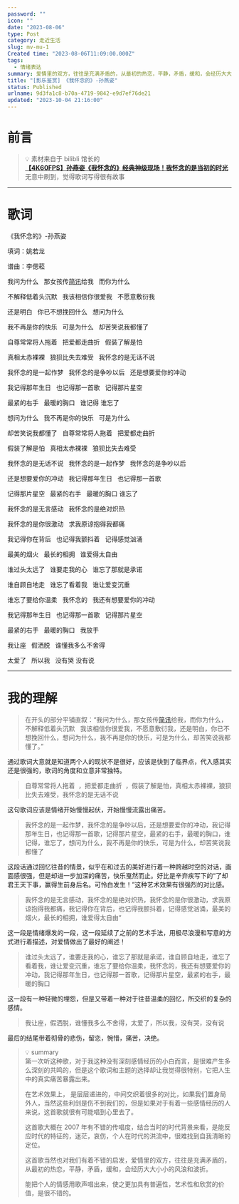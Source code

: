 ```yaml
---
password: ""
icon: ""
date: "2023-08-06"
type: Post
category: 走近生活
slug: mv-mu-1
Created time: "2023-08-06T11:09:00.000Z"
tags:
  - 情绪表达
summary: 爱情里的双方，往往是充满矛盾的，从最初的热恋，平静，矛盾，缓和，会经历大大小小的风浪和波折。
title: "[影乐鉴赏] 《我怀念的》-孙燕姿"
status: Published
urlname: 9d3fa1c8-b70a-4719-9842-e9d7ef76de21
updated: "2023-10-04 21:16:00"
---
```


# 前言

> 💡 素材来自于 bilibli 馆长的  
> [**【4K60FPS】孙燕姿《我怀念的》经典神级现场！我怀念的是当初的时光**](https://www.bilibili.com/video/BV1Bp4y1V79u/?spm_id_from=333.1007.tianma.2-1-4.click&vd_source=237e295a40d7aaea043ead8c0d2c78ab)  
> 无意中刷到，觉得歌词写得很有故事

---

# 歌词

《我怀念的》-孙燕姿

填词：姚若龙

谱曲：李偲菘

我问为什么   那女孩传[简讯](https://zhidao.baidu.com/search?word=%E7%AE%80%E8%AE%AF&fr=iknow_pc_qb_highlight)给我   而你为什么

不解释低着头沉默   我该相信你很爱我   不愿意敷衍我

还是明白   你已不想挽回什么   想问为什么

我不再是你的快乐   可是为什么   却苦笑说我都懂了

自尊常常将人拖着   把爱都走曲折   假装了解是怕

真相太赤裸裸   狼狈比失去难受   我怀念的是无话不说

我怀念的是一起作梦   我怀念的是争吵以后   还是想要爱你的冲动

我记得那年生日   也记得那一首歌   记得那片星空

最紧的右手   最暖的胸口   谁记得 谁忘了

想问为什么   我不再是你的快乐   可是为什么

却苦笑说我都懂了   自尊常常将人拖着   把爱都走曲折

假装了解是怕   真相太赤裸裸   狼狈比失去难受

我怀念的是无话不说   我怀念的是一起作梦   我怀念的是争吵以后

还是想要爱你的冲动   我记得那年生日   也记得那一首歌

记得那片星空   最紧的右手   最暖的胸口 谁忘了

我怀念的是无言感动   我怀念的是绝对炽热

我怀念的是你很激动   求我原谅抱得我都痛

我记得你在背后   也记得我颤抖着   记得感觉汹涌

最美的烟火   最长的相拥   谁爱得太自由

谁过头太远了   谁要走我的心   谁忘了那就是承诺

谁自顾自地走   谁忘了看着我   谁让爱变沉重

谁忘了要给你温柔   我怀念的   我还有想要爱你的冲动

我记得那年生日   也记得那一首歌   记得那片星空

最紧的右手   最暖的胸口   我放手

我让座   假洒脱   谁懂我多么不舍得

太爱了   所以我   没有哭 没有说

---

# 我的理解

> 在开头的部分平铺直叙：“我问为什么，那女孩传[简讯](https://zhidao.baidu.com/search?word=%E7%AE%80%E8%AE%AF&fr=iknow_pc_qb_highlight)给我，而你为什么，不解释低着头沉默   我该相信你很爱我，不愿意敷衍我，还是明白，你已不想挽回什么，想问为什么，我不再是你的快乐，可是为什么，却苦笑说我都懂了。”

通过歌词大意就是知道两个人的现状不是很好，应该是快到了临界点，代入感其实还是很强的，歌词的角度和立意非常独特。

> 自尊常常将人拖着  ，把爱都走曲折  ，假装了解是怕，真相太赤裸裸，狼狈比失去难受，我怀念的是无话不说

这句歌词应该是情绪开始慢慢起伏，开始慢慢流露出痛苦。

> 我怀念的是一起作梦，我怀念的是争吵以后，还是想要爱你的冲动，我记得那年生日，也记得那一首歌，记得那片星空，最紧的右手，最暖的胸口，谁记得，谁忘了，想问为什么，我不再是你的快乐，可是为什么，却苦笑说我都懂了

这段话通过回忆往昔的情景，似乎在和过去的美好进行着一种跨越时空的对话，画面感很强，但是却进一步加深的痛苦，快乐戛然而止。好比是辛弃疾写下的“了却君王天下事，赢得生前身后名。可怜白发生！”这种艺术效果有很强烈的对比感。

> 我怀念的是无言感动，我怀念的是绝对炽热，我怀念的是你很激动，求我原谅抱得我都痛，我记得你在背后，也记得我颤抖着，记得感觉汹涌，最美的烟火，最长的相拥，谁爱得太自由“

这一段是情绪爆发的一段，这一段延续了之前的艺术手法，用极尽浪漫和写意的方式进行着描述，对爱情做出了最好的阐述！

> 谁过头太远了，谁要走我的心，谁忘了那就是承诺，谁自顾自地走，谁忘了看着我，谁让爱变沉重，谁忘了要给你温柔，我怀念的，我还有想要爱你的冲动，我记得那年生日，也记得那一首歌，记得那片星空，最紧的右手，最暖的胸口

这一段有一种轻微的埋怨，但是又带着一种对于往昔温柔的回忆，所交织的复杂的感情。

> 我让座，假洒脱，谁懂我多么不舍得，太爱了，所以我，没有哭，没有说

最后的结尾带着彻骨的悲伤，留恋，惋惜，痛苦，决绝。

> 💡 summary  
>  第一次听这种歌，对于我这种没有深刻感情经历的小白而言，是很难产生多么深刻的共鸣的，但是这个歌词和主题的选择却让我觉得很特别，它把人生中的真实痛苦暴露出来。
>
> 在艺术效果上， 是层层递进的，中间交织着很多的对比，如果我们置身局外人，当然这些利剑是伤不到我们的，但是如果对于有着一些感情经历的人来说，这首歌就很有可能唱到心里去了。
>
> 这首歌大概在 2007 年有不错的传唱度，结合当时的时代背景来看，是能反应时代的特征的，迷茫，哀伤，个人在时代的洪流中，很难找到自我清晰的定位。
>
> 这首歌当然也对我们有着不错的启发，爱情里的双方，往往是充满矛盾的，从最初的热恋，平静，矛盾，缓和，会经历大大小小的风浪和波折。
>
> 能把个人的情感用歌声唱出来，使之更加具有普遍性，艺术性和欣赏的价值，是很不错的。
